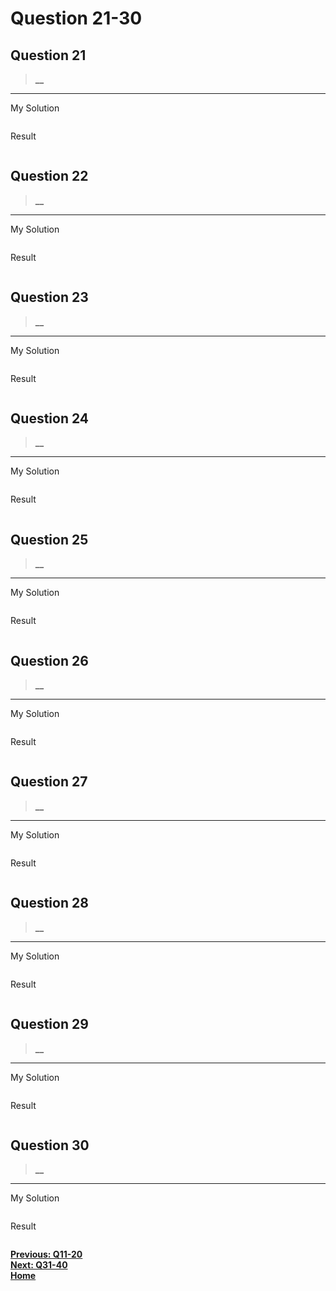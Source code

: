 # Question 21-30

## Question 21

> **__**  

---
My Solution

```python

```

Result

```python

```

## Question 22

> **__**  

---
My Solution

```python

```

Result

```python

```

## Question 23

> **__**  

---
My Solution

```python

```

Result

```python

```

## Question 24

> **__**  

---
My Solution

```python

```

Result

```python

```

## Question 25

> **__**  

---
My Solution

```python

```

Result

```python

```

## Question 26

> **__**  

---
My Solution

```python

```

Result

```python

```

## Question 27

> **__**  

---
My Solution

```python

```

Result

```python

```

## Question 28

> **__**  

---
My Solution

```python

```

Result

```python

```

## Question 29

> **__**  

---
My Solution

```python

```

Result

```python

```

## Question 30

> **__**  

---
My Solution

```python

```

Result

```python

```

[**Previous: Q11-20**](https://github.com/polo871209/break-the-ice-with-python/blob/main/md/Question%2011-20.md "Q11-20")  
[**Next: Q31-40**](https://github.com/polo871209/break-the-ice-with-python/blob/main/md/Question%2031-40.md "Q31-40")  
[**Home**](https://github.com/polo871209/break-the-ice-with-python "home")
